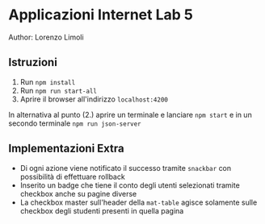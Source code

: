# Applicazioni Internet Lab 5
Author: Lorenzo Limoli

## Istruzioni

1. Run `npm install`
2. Run `npm run start-all`
3. Aprire il browser all'indirizzo `localhost:4200`

In alternativa al punto (2.) aprire un terminale e lanciare `npm start` 
e in un secondo terminale `npm run json-server`

## Implementazioni Extra

- Di ogni azione viene notificato il successo tramite `snackbar` con possibilità di effettuare rollback
- Inserito un badge che tiene il conto degli utenti selezionati tramite checkbox anche su pagine diverse
- La checkbox master sull'header della `mat-table` agisce solamente sulle checkbox degli studenti presenti in quella pagina

